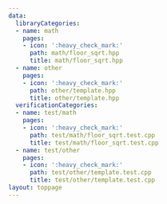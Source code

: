 ```yaml
---
data:
  libraryCategories:
  - name: math
    pages:
    - icon: ':heavy_check_mark:'
      path: math/floor_sqrt.hpp
      title: math/floor_sqrt.hpp
  - name: other
    pages:
    - icon: ':heavy_check_mark:'
      path: other/template.hpp
      title: other/template.hpp
  verificationCategories:
  - name: test/math
    pages:
    - icon: ':heavy_check_mark:'
      path: test/math/floor_sqrt.test.cpp
      title: test/math/floor_sqrt.test.cpp
  - name: test/other
    pages:
    - icon: ':heavy_check_mark:'
      path: test/other/template.test.cpp
      title: test/other/template.test.cpp
layout: toppage
---
```

